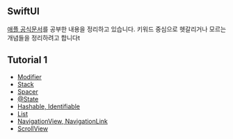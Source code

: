 ## SwiftUI

[애플 공식문서](https://developer.apple.com/tutorials/swiftui)를 공부한 내용을 정리하고 있습니다.
키워드 중심으로 헷갈리거나 모르는 개념들을 정리하려고 합니다t

## Tutorial 1

* [Modifier](https://github.com/Brandnew-one/Practice-SwiftUI/issues/1)
* [Stack](https://github.com/Brandnew-one/Practice-SwiftUI/issues/2)
* [Spacer](https://github.com/Brandnew-one/Practice-SwiftUI/issues/3)
* [@State](https://github.com/Brandnew-one/Practice-SwiftUI/issues/4)
* [Hashable, Identifiable](https://github.com/Brandnew-one/Practice-SwiftUI/issues/5)
* [List](https://github.com/Brandnew-one/Practice-SwiftUI/issues/6)
* [NavigationView, NavigationLink](https://github.com/Brandnew-one/Practice-SwiftUI/issues/7)
* [ScrollView](https://github.com/Brandnew-one/Practice-SwiftUI/issues/8)
